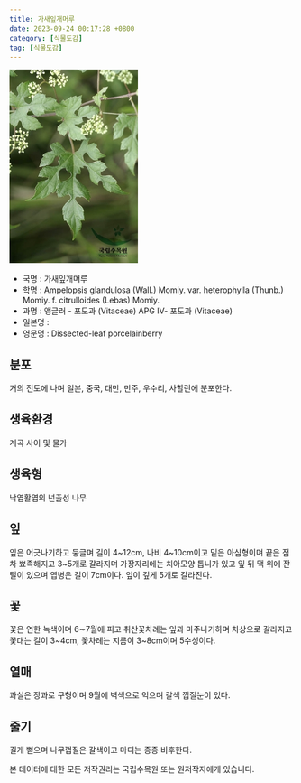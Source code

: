 ```yaml
---
title: 가새잎개머루
date: 2023-09-24 00:17:28 +0800
category: [식물도감]
tag: [식물도감]
---
```




![가새잎개머루](/assets/img/fileUpload/plants/basic/Vitaceae/Ampelopsis/23040/23040_1_th2.jpg)
- 국명 : 가새잎개머루
- 학명 : Ampelopsis glandulosa (Wall.) Momiy. var. heterophylla (Thunb.) Momiy. f. citrulloides (Lebas) Momiy.
- 과명 : 앵글러 - 포도과 (Vitaceae) APG Ⅳ- 포도과 (Vitaceae)
- 일본명 : 
- 영문명 : Dissected-leaf porcelainberry


## 분포
거의 전도에 나며 일본, 중국, 대만, 만주, 우수리, 사할린에 분포한다.
## 생육환경
계곡 사이 및 물가
## 생육형
낙엽활엽의 넌출성 나무
## 잎
잎은 어긋나기하고 둥글며 길이 4~12cm, 나비 4~10cm이고 밑은 아심형이며 끝은 점차 뾰족해지고 3~5개로 갈라지며 가장자리에는 치아모양 톱니가 있고 잎 뒤 맥 위에 잔털이 있으며 엽병은 길이 7cm이다. 잎이 깊게 5개로 갈라진다.
## 꽃
꽃은 연한 녹색이며 6∼7월에 피고 취산꽃차례는 잎과 마주나기하며 차상으로 갈라지고 꽃대는 길이 3~4cm, 꽃차례는 지름이 3~8cm이며 5수성이다.
## 열매
과실은 장과로 구형이며 9월에 벽색으로 익으며 갈색 껍질눈이 있다.
## 줄기
길게 뻗으며 나무껍질은 갈색이고 마디는 종종 비후한다.






본 데이터에 대한 모든 저작권리는 국립수목원 또는 원저작자에게 있습니다.
